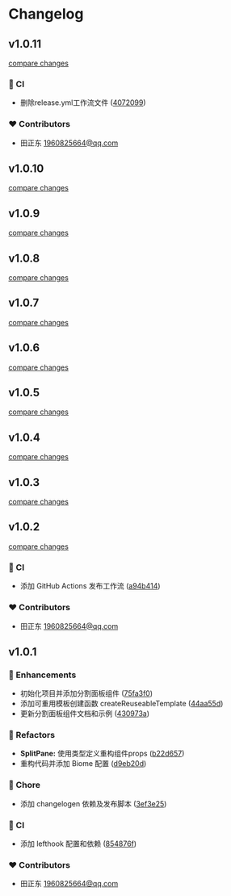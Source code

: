 # Changelog


## v1.0.11

[compare changes](https://github.com/eastgold15/vue-split-pane-v3/compare/v1.0.10...v1.0.11)

### 🤖 CI

- 删除release.yml工作流文件 ([4072099](https://github.com/eastgold15/vue-split-pane-v3/commit/4072099))

### ❤️ Contributors

- 田正东 <1960825664@qq.com>

## v1.0.10

[compare changes](https://github.com/eastgold15/vue-split-pane-v3/compare/v1.0.9...v1.0.10)

## v1.0.9

[compare changes](https://github.com/eastgold15/vue-split-pane-v3/compare/v1.0.8...v1.0.9)

## v1.0.8

[compare changes](https://github.com/eastgold15/vue-split-pane-v3/compare/v1.0.7...v1.0.8)

## v1.0.7

[compare changes](https://github.com/eastgold15/vue-split-pane-v3/compare/v1.0.6...v1.0.7)

## v1.0.6

[compare changes](https://github.com/eastgold15/vue-split-pane-v3/compare/v1.0.5...v1.0.6)

## v1.0.5

[compare changes](https://github.com/eastgold15/vue-split-pane-v3/compare/v1.0.4...v1.0.5)

## v1.0.4

[compare changes](https://github.com/eastgold15/vue-split-pane-v3/compare/v1.0.3...v1.0.4)

## v1.0.3

[compare changes](https://github.com/eastgold15/vue-split-pane-v3/compare/v1.0.2...v1.0.3)

## v1.0.2

[compare changes](https://github.com/eastgold15/vue-split-pane-v3/compare/v1.0.1...v1.0.2)

### 🤖 CI

- 添加 GitHub Actions 发布工作流 ([a94b414](https://github.com/eastgold15/vue-split-pane-v3/commit/a94b414))

### ❤️ Contributors

- 田正东 <1960825664@qq.com>

## v1.0.1


### 🚀 Enhancements

- 初始化项目并添加分割面板组件 ([75fa3f0](https://github.com/eastgold15/vue-split-pane-v3/commit/75fa3f0))
- 添加可重用模板创建函数 createReuseableTemplate ([44aa55d](https://github.com/eastgold15/vue-split-pane-v3/commit/44aa55d))
- 更新分割面板组件文档和示例 ([430973a](https://github.com/eastgold15/vue-split-pane-v3/commit/430973a))

### 💅 Refactors

- **SplitPane:** 使用类型定义重构组件props ([b22d657](https://github.com/eastgold15/vue-split-pane-v3/commit/b22d657))
- 重构代码并添加 Biome 配置 ([d9eb20d](https://github.com/eastgold15/vue-split-pane-v3/commit/d9eb20d))

### 🏡 Chore

- 添加 changelogen 依赖及发布脚本 ([3ef3e25](https://github.com/eastgold15/vue-split-pane-v3/commit/3ef3e25))

### 🤖 CI

- 添加 lefthook 配置和依赖 ([854876f](https://github.com/eastgold15/vue-split-pane-v3/commit/854876f))

### ❤️ Contributors

- 田正东 <1960825664@qq.com>

